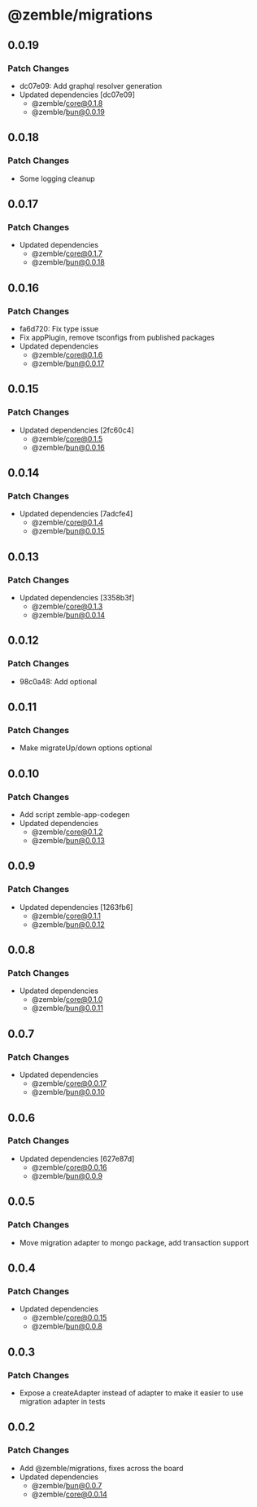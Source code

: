 # @zemble/migrations

## 0.0.19

### Patch Changes

- dc07e09: Add graphql resolver generation
- Updated dependencies [dc07e09]
  - @zemble/core@0.1.8
  - @zemble/bun@0.0.19

## 0.0.18

### Patch Changes

- Some logging cleanup

## 0.0.17

### Patch Changes

- Updated dependencies
  - @zemble/core@0.1.7
  - @zemble/bun@0.0.18

## 0.0.16

### Patch Changes

- fa6d720: Fix type issue
- Fix appPlugin, remove tsconfigs from published packages
- Updated dependencies
  - @zemble/core@0.1.6
  - @zemble/bun@0.0.17

## 0.0.15

### Patch Changes

- Updated dependencies [2fc60c4]
  - @zemble/core@0.1.5
  - @zemble/bun@0.0.16

## 0.0.14

### Patch Changes

- Updated dependencies [7adcfe4]
  - @zemble/core@0.1.4
  - @zemble/bun@0.0.15

## 0.0.13

### Patch Changes

- Updated dependencies [3358b3f]
  - @zemble/core@0.1.3
  - @zemble/bun@0.0.14

## 0.0.12

### Patch Changes

- 98c0a48: Add optional

## 0.0.11

### Patch Changes

- Make migrateUp/down options optional

## 0.0.10

### Patch Changes

- Add script zemble-app-codegen
- Updated dependencies
  - @zemble/core@0.1.2
  - @zemble/bun@0.0.13

## 0.0.9

### Patch Changes

- Updated dependencies [1263fb6]
  - @zemble/core@0.1.1
  - @zemble/bun@0.0.12

## 0.0.8

### Patch Changes

- Updated dependencies
  - @zemble/core@0.1.0
  - @zemble/bun@0.0.11

## 0.0.7

### Patch Changes

- Updated dependencies
  - @zemble/core@0.0.17
  - @zemble/bun@0.0.10

## 0.0.6

### Patch Changes

- Updated dependencies [627e87d]
  - @zemble/core@0.0.16
  - @zemble/bun@0.0.9

## 0.0.5

### Patch Changes

- Move migration adapter to mongo package, add transaction support

## 0.0.4

### Patch Changes

- Updated dependencies
  - @zemble/core@0.0.15
  - @zemble/bun@0.0.8

## 0.0.3

### Patch Changes

- Expose a createAdapter instead of adapter to make it easier to use migration adapter in tests

## 0.0.2

### Patch Changes

- Add @zemble/migrations, fixes across the board
- Updated dependencies
  - @zemble/bun@0.0.7
  - @zemble/core@0.0.14
